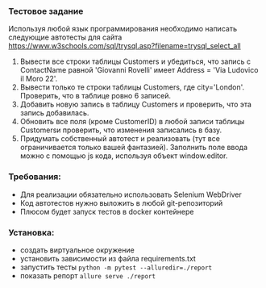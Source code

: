 ### Тестовое задание

Используя любой язык программирования необходимо написать следующие автотесты для сайта https://www.w3schools.com/sql/trysql.asp?filename=trysql_select_all

1. Вывести все строки таблицы Customers и убедиться, что запись с ContactName равной 'Giovanni Rovelli' имеет Address = 'Via Ludovico il Moro 22'.
2. Вывести только те строки таблицы Customers, где city='London'. Проверить, что в таблице ровно 6 записей.
3. Добавить новую запись в таблицу Customers и проверить, что эта запись добавилась.
4. Обновить все поля (кроме CustomerID) в любой записи таблицы Customersи проверить, что изменения записались в базу.
5. Придумать собственный автотест и реализовать (тут все ограничивается только вашей фантазией).
Заполнить поле ввода можно с помощью js кода, используя объект window.editor.

### Требования:

- Для реализации обязательно использовать Selenium WebDriver
- Код автотестов нужно выложить в любой git-репозиторий
- Плюсом будет запуск тестов в docker контейнере

### Установка:
- создать виртуальное окружение
- установить зависимости из файла requirements.txt
- запустить тесты ```python -m pytest --alluredir=./report```
- показать репорт ```allure serve ./report```